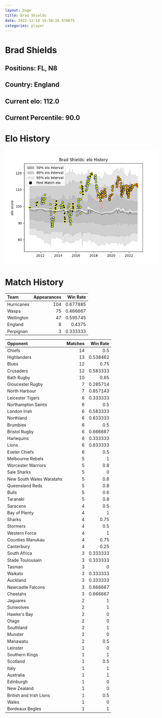 ```yaml
---  
layout: page  
title: Brad Shields  
date: 2022-12-18 16:38:26.970875  
categories: player  
---
```

# Brad Shields

## Positions: FL, N8

## Country: England

## Current elo: 112.0

## Current Percentile: 90.0

# Elo History


![elo history](history_BradShields.png)
# Match History


| Team       |   Appearances |   Win Rate |
|:-----------|--------------:|-----------:|
| Hurricanes |           104 |   0.677885 |
| Wasps      |            75 |   0.466667 |
| Wellington |            47 |   0.595745 |
| England    |             8 |   0.4375   |
| Perpignan  |             3 |   0.333333 |

| Opponent                 |   Matches |   Win Rate |
|:-------------------------|----------:|-----------:|
| Chiefs                   |        14 |   0.5      |
| Highlanders              |        13 |   0.538462 |
| Blues                    |        12 |   0.75     |
| Crusaders                |        12 |   0.583333 |
| Bath Rugby               |        10 |   0.65     |
| Gloucester Rugby         |         7 |   0.285714 |
| North Harbour            |         7 |   0.857143 |
| Leicester Tigers         |         6 |   0.333333 |
| Northampton Saints       |         6 |   0.5      |
| London Irish             |         6 |   0.583333 |
| Northland                |         6 |   0.833333 |
| Brumbies                 |         6 |   0.5      |
| Bristol Rugby            |         6 |   0.666667 |
| Harlequins               |         6 |   0.333333 |
| Lions                    |         6 |   0.833333 |
| Exeter Chiefs            |         6 |   0.5      |
| Melbourne Rebels         |         5 |   1        |
| Worcester Warriors       |         5 |   0.8      |
| Sale Sharks              |         5 |   0        |
| New South Wales Waratahs |         5 |   0.8      |
| Queensland Reds          |         5 |   0.8      |
| Bulls                    |         5 |   0.6      |
| Taranaki                 |         5 |   0.8      |
| Saracens                 |         4 |   0.5      |
| Bay of Plenty            |         4 |   1        |
| Sharks                   |         4 |   0.75     |
| Stormers                 |         4 |   0.5      |
| Western Force            |         4 |   1        |
| Counties Manukau         |         4 |   0.75     |
| Canterbury               |         4 |   0.25     |
| South Africa             |         3 |   0.333333 |
| Stade Toulousain         |         3 |   0.333333 |
| Tasman                   |         3 |   0        |
| Waikato                  |         3 |   0.333333 |
| Auckland                 |         3 |   0.333333 |
| Newcastle Falcons        |         3 |   0.666667 |
| Cheetahs                 |         3 |   0.666667 |
| Jaguares                 |         2 |   1        |
| Sunwolves                |         2 |   1        |
| Hawke's Bay              |         2 |   0        |
| Otago                    |         2 |   0        |
| Southland                |         2 |   1        |
| Munster                  |         2 |   0        |
| Manawatu                 |         2 |   0.5      |
| Leinster                 |         1 |   0        |
| Southern Kings           |         1 |   1        |
| Scotland                 |         1 |   0.5      |
| Italy                    |         1 |   1        |
| Australia                |         1 |   1        |
| Edinburgh                |         1 |   0        |
| New Zealand              |         1 |   0        |
| British and Irish Lions  |         1 |   0.5      |
| Wales                    |         1 |   0        |
| Bordeaux Begles          |         1 |   1        |